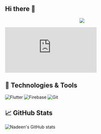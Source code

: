 ## Hi there 👋

<p align="center">
  <img src="https://readme-typing-svg.demolab.com?font=Fira+Code&weight=500&size=28&pause=1000&color=FF0000&center=true&width=500&lines=Hello,+I'm+Nadeen+%F0%9F%91%8B;A+Computer+Science+Graduate+%F0%9F%8E%93;Currently+a+Flutter+Developer+%F0%9F%92%BB;Passionate+About+Learning+New+Tech+%F0%9F%92%BB;Thanks+for+Visiting+My+Profile+%F0%9F%91%8B;Enjoy+%F0%9F%98%8A" />
</p>



![Flutter Dev](https://lottie.host/278cc1f3-cfba-4e38-85e3-89bf30eddf0b/zpChpWTkZC.json)

## 🔧 Technologies & Tools
![Flutter](https://img.shields.io/badge/-Flutter-02569B?style=flat&logo=flutter&logoColor=white)
![Firebase](https://img.shields.io/badge/-Firebase-FFA611?style=flat&logo=firebase&logoColor=white)
![Git](https://img.shields.io/badge/-Git-F05032?style=flat&logo=git&logoColor=white)

## 📈 GitHub Stats
![Nadeen's GitHub stats](https://github-readme-stats.vercel.app/api?username=nadeenanwar4&show_icons=true&theme=radical)










<!--
**nadeenanwar4/nadeenanwar4** is a ✨ _special_ ✨ repository because its `README.md` (this file) appears on your GitHub profile.

Here are some ideas to get you started:

- 🔭 I’m currently working on ...
- 🌱 I’m currently learning ...
- 👯 I’m looking to collaborate on ...
- 🤔 I’m looking for help with ...
- 💬 Ask me about ...
- 📫 How to reach me: ...
- 😄 Pronouns: ...
- ⚡ Fun fact: ...
-->
